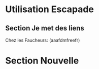# Utilisation Escapade

## Section Je met des liens
Chez les Faucheurs: (aaafdmfreefr)
# Section Nouvelle
